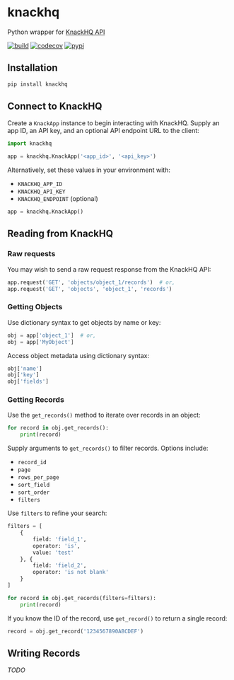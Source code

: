 # knackhq

Python wrapper for [KnackHQ API](https://www.knack.com/developer-documentation/)

[![build](https://travis-ci.org/amancevice/knackhq.svg?branch=master)](https://travis-ci.org/amancevice/knackhq)
[![codecov](https://codecov.io/gh/amancevice/knackhq/branch/master/graph/badge.svg)](https://codecov.io/gh/amancevice/knackhq)
[![pypi](https://badge.fury.io/py/knackhq.svg)](https://badge.fury.io/py/knackhq)


## Installation

```bash
pip install knackhq
```


## Connect to KnackHQ

Create a `KnackApp` instance to begin interacting with KnackHQ. Supply an app ID, an API key, and an optional API endpoint URL to the client:

```python
import knackhq

app = knackhq.KnackApp('<app_id>', '<api_key>')
```

Alternatively, set these values in your environment with:

* `KNACKHQ_APP_ID`
* `KNACKHQ_API_KEY`
* `KNACKHQ_ENDPOINT` (optional)

```python
app = knackhq.KnackApp()
```


## Reading from KnackHQ


### Raw requests

You may wish to send a raw request response from the KnackHQ API:

```python
app.request('GET', 'objects/object_1/records')  # or,
app.request('GET', 'objects', 'object_1', 'records')
```


### Getting Objects

Use dictionary syntax to get objects by name or key:

```python
obj = app['object_1']  # or,
obj = app['MyObject']
```

Access object metadata using dictionary syntax:

```python
obj['name']
obj['key']
obj['fields']
```

### Getting Records

Use the `get_records()` method to iterate over records in an object:

```python
for record in obj.get_records():
    print(record)
```

Supply arguments to `get_records()` to filter records. Options include:
* `record_id`
* `page`
* `rows_per_page`
* `sort_field`
* `sort_order`
* `filters`

Use `filters` to refine your search:

```python
filters = [
    {
        field: 'field_1',
        operator: 'is',
        value: 'test'
    }, {
        field: 'field_2',
        operator: 'is not blank'
    }
]

for record in obj.get_records(filters=filters):
    print(record)
```

If you know the ID of the record, use `get_record()` to return a single record:

```python
record = obj.get_record('1234567890ABCDEF')
```


## Writing Records

*TODO*

